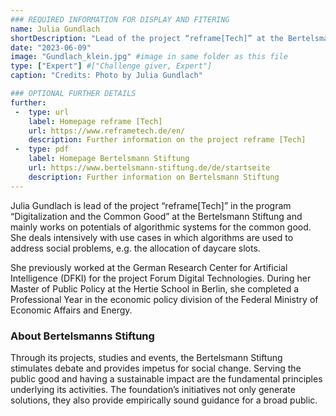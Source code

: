 ```yaml
---
### REQUIRED INFORMATION FOR DISPLAY AND FITERING
name: Julia Gundlach
shortDescription: "Lead of the project “reframe[Tech]” at the Bertelsmann Stiftung"
date: "2023-06-09"
image: "Gundlach_klein.jpg" #image in same folder as this file
type: ["Expert"] #["Challenge giver, Expert"]
caption: "Credits: Photo by Julia Gundlach"

### OPTIONAL FURTHER DETAILS
further:
 -  type: url
    label: Homepage reframe [Tech] 
    url: https://www.reframetech.de/en/
    description: Further information on the project reframe [Tech]
 -  type: pdf
    label: Homepage Bertelsmann Stiftung
    url: https://www.bertelsmann-stiftung.de/de/startseite
    description: Further information on Bertelsmann Stiftung
---
```


Julia Gundlach is lead of the project “reframe[Tech]” in the program “Digitalization and the Common Good” at the Bertelsmann Stiftung and mainly works on potentials of algorithmic systems for the common good. She deals intensively with use cases in which algorithms are used to address social problems, e.g. the allocation of daycare slots.

She previously worked at the German Research Center for Artificial Intelligence (DFKI) for the project Forum Digital Technologies. During her Master of Public Policy at the Hertie School in Berlin, she completed a Professional Year in the economic policy division of the Federal Ministry of Economic Affairs and Energy.

### About Bertelsmanns Stiftung

Through its projects, studies and events, the Bertelsmann Stiftung stimulates debate and provides impetus for social change. Serving the public good and having a sustainable impact are the fundamental principles underlying its activities. The foundation’s initiatives not only generate solutions, they also provide empirically sound guidance for a broad public.